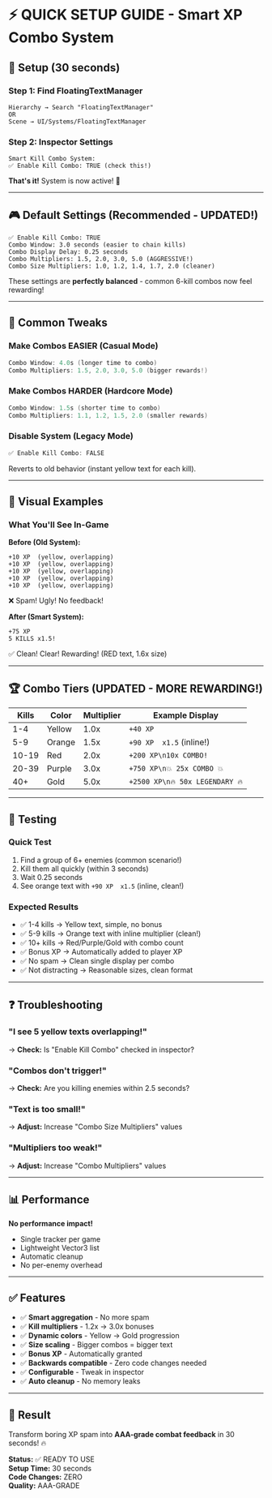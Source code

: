 # ⚡ QUICK SETUP GUIDE - Smart XP Combo System

## 🎯 Setup (30 seconds)

### Step 1: Find FloatingTextManager
```
Hierarchy → Search "FloatingTextManager"
OR
Scene → UI/Systems/FloatingTextManager
```

### Step 2: Inspector Settings
```
Smart Kill Combo System:
✅ Enable Kill Combo: TRUE (check this!)
```

**That's it!** System is now active! 🎉

---

## 🎮 Default Settings (Recommended - UPDATED!)

```
✅ Enable Kill Combo: TRUE
Combo Window: 3.0 seconds (easier to chain kills)
Combo Display Delay: 0.25 seconds
Combo Multipliers: 1.5, 2.0, 3.0, 5.0 (AGGRESSIVE!)
Combo Size Multipliers: 1.0, 1.2, 1.4, 1.7, 2.0 (cleaner)
```

These settings are **perfectly balanced** - common 6-kill combos now feel rewarding!

---

## 🔧 Common Tweaks

### Make Combos EASIER (Casual Mode)
```csharp
Combo Window: 4.0s (longer time to combo)
Combo Multipliers: 1.5, 2.0, 3.0, 5.0 (bigger rewards!)
```

### Make Combos HARDER (Hardcore Mode)
```csharp
Combo Window: 1.5s (shorter time to combo)
Combo Multipliers: 1.1, 1.2, 1.5, 2.0 (smaller rewards)
```

### Disable System (Legacy Mode)
```csharp
✅ Enable Kill Combo: FALSE
```
Reverts to old behavior (instant yellow text for each kill).

---

## 🎨 Visual Examples

### What You'll See In-Game

**Before (Old System):**
```
+10 XP  (yellow, overlapping)
+10 XP  (yellow, overlapping)
+10 XP  (yellow, overlapping)
+10 XP  (yellow, overlapping)
+10 XP  (yellow, overlapping)
```
❌ Spam! Ugly! No feedback!

**After (Smart System):**
```
+75 XP
5 KILLS x1.5!
```
✅ Clean! Clear! Rewarding! (RED text, 1.6x size)

---

## 🏆 Combo Tiers (UPDATED - MORE REWARDING!)

| Kills | Color  | Multiplier | Example Display              |
|-------|--------|------------|------------------------------|
| 1-4   | Yellow | 1.0x       | `+40 XP`                     |
| 5-9   | Orange | 1.5x       | `+90 XP  x1.5` (inline!)     |
| 10-19 | Red    | 2.0x       | `+200 XP\n10x COMBO!`        |
| 20-39 | Purple | 3.0x       | `+750 XP\n💥 25x COMBO 💥`   |
| 40+   | Gold   | 5.0x       | `+2500 XP\n🔥 50x LEGENDARY 🔥` |

---

## 🧪 Testing

### Quick Test
1. Find a group of 6+ enemies (common scenario!)
2. Kill them all quickly (within 3 seconds)
3. Wait 0.25 seconds
4. See orange text with `+90 XP  x1.5` (inline, clean!)

### Expected Results
- ✅ 1-4 kills → Yellow text, simple, no bonus
- ✅ 5-9 kills → Orange text with inline multiplier (clean!)
- ✅ 10+ kills → Red/Purple/Gold with combo count
- ✅ Bonus XP → Automatically added to player XP
- ✅ No spam → Clean single display per combo
- ✅ Not distracting → Reasonable sizes, clean format

---

## ❓ Troubleshooting

### "I see 5 yellow texts overlapping!"
→ **Check:** Is "Enable Kill Combo" checked in inspector?

### "Combos don't trigger!"
→ **Check:** Are you killing enemies within 2.5 seconds?

### "Text is too small!"
→ **Adjust:** Increase "Combo Size Multipliers" values

### "Multipliers too weak!"
→ **Adjust:** Increase "Combo Multipliers" values

---

## 📊 Performance

**No performance impact!**
- Single tracker per game
- Lightweight Vector3 list
- Automatic cleanup
- No per-enemy overhead

---

## ✅ Features

- ✅ **Smart aggregation** - No more spam
- ✅ **Kill multipliers** - 1.2x → 3.0x bonuses
- ✅ **Dynamic colors** - Yellow → Gold progression
- ✅ **Size scaling** - Bigger combos = bigger text
- ✅ **Bonus XP** - Automatically granted
- ✅ **Backwards compatible** - Zero code changes needed
- ✅ **Configurable** - Tweak in inspector
- ✅ **Auto cleanup** - No memory leaks

---

## 🎯 Result

Transform boring XP spam into **AAA-grade combat feedback** in 30 seconds! 🔥

**Status:** ✅ READY TO USE  
**Setup Time:** 30 seconds  
**Code Changes:** ZERO  
**Quality:** AAA-GRADE
